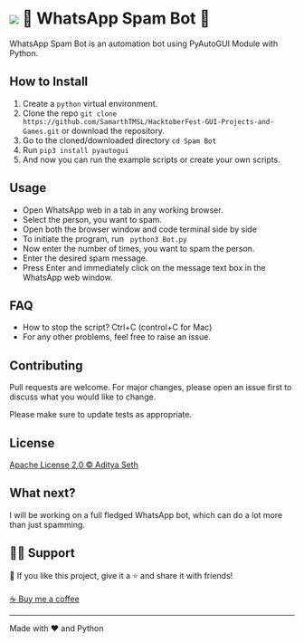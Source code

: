 # <img src="https://img.icons8.com/color/48/000000/whatsapp--v1.png"/> 💠 WhatsApp Spam Bot 💠
<p align="left">

WhatsApp Spam Bot is an automation bot using PyAutoGUI Module with Python. 

## How to Install

1. Create a ```python``` virtual environment. 
2. Clone the repo ```git clone https://github.com/SamarthTMSL/HacktoberFest-GUI-Projects-and-Games.git``` or download the repository.
3. Go to the cloned/downloaded directory ``` cd Spam Bot ``` 
4. Run ``` pip3 install pyautogui ```
5. And now you can run the example scripts or create your own scripts.  

## Usage
- Open WhatsApp web in a tab in any working browser.
- Select the person, you want to spam.
- Open both the browser window and code terminal side by side
- To initiate the program, run ``` python3 Bot.py```
- Now enter the number of times, you want to spam the person.
- Enter the desired spam message.
- Press Enter and immediately click on the message text box in the WhatsApp web window.

## FAQ
- How to stop the script? Ctrl+C (control+C for Mac) 
- For any other problems, feel free to raise an issue.

## Contributing
Pull requests are welcome. For major changes, please open an issue first to discuss what you would like to change. 

Please make sure to update tests as appropriate.

## License
[Apache License 2.0 © Aditya Seth](https://github.com/AdityaSeth777/HacktoberFest-GUI-Projects-and-Games/blob/main/Spam%20Bot/License)

## What next?
I will be working on a full fledged WhatsApp bot, which can do a lot more than just spamming.
## 🙋‍♂️ Support

💙 If you like this project, give it a ⭐ and share it with friends!<br><br>
[☕ Buy me a coffee](https://www.buymeacoffee.com/adityaseth)

---

Made with ❤️ and Python <br><br>
